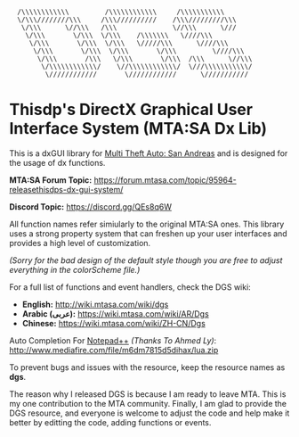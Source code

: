 ```
  /\\\\\\\\\\\\         /\\\\\\\\\\\\     /\\\\\\\\\\\          
  \/\\\////////\\\     /\\\//////////    /\\\/////////\\\       
   \/\\\      \//\\\   /\\\              \//\\\      \///       
    \/\\\       \/\\\  \/\\\    /\\\\\\\   \////\\\             
     \/\\\       \/\\\  \/\\\   \/////\\\      \////\\\         
      \/\\\       \/\\\  \/\\\       \/\\\         \////\\\     
       \/\\\       /\\\   \/\\\       \/\\\  /\\\      \//\\\   
        \/\\\\\\\\\\\\/    \//\\\\\\\\\\\\/  \///\\\\\\\\\\\/   
         \////////////       \////////////      \///////////     
```
# Thisdp's DirectX Graphical User Interface System (MTA:SA Dx Lib)

This is a dxGUI library for [Multi Theft Auto: San Andreas](https://mtasa.com/) and is designed for the usage of dx functions.

**MTA:SA Forum Topic:** https://forum.mtasa.com/topic/95964-releasethisdps-dx-gui-system/

**Discord Topic:** https://discord.gg/QEs8q6W

All function names refer simiularly to the original MTA:SA ones. This library uses a strong property system that can freshen up your user interfaces and provides a high level of customization.

*(Sorry for the bad design of the default style though you are free to adjust everything in the colorScheme file.)*

For a full list of functions and event handlers, check the DGS wiki:
* **English:** http://wiki.mtasa.com/wiki/dgs
* **Arabic (عربى):** https://wiki.mtasa.com/wiki/AR/Dgs
* **Chinese:** https://wiki.mtasa.com/wiki/ZH-CN/Dgs

Auto Completion For [Notepad++](https://notepad-plus-plus.org/) *(Thanks To Ahmed Ly)*: http://www.mediafire.com/file/m6dm7815d5dihax/lua.zip

To prevent bugs and issues with the resource, keep the resource names as **dgs**.

The reason why I released DGS is because I am ready to leave MTA. This is my one contribution to the MTA community.
Finally, I am glad to provide the DGS resource, and everyone is welcome to adjust the code and help make it better by editting the code, adding functions or events.
